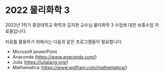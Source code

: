# 2022 물리화학 3

2022년 1학기 중앙대학교 화학과 김지현 교수님 물리화학 3 수업에 대한 보충수업 자료들입니다.

자료를 활용하기 위해서는 다음과 같은 프로그램들이 필요합니다.

- Microsoft powerPoint
- Anaconda (https://www.anaconda.com/)
- Julia (https://julialang.org/)
- Mathematica (https://www.wolfram.com/mathematica/)

